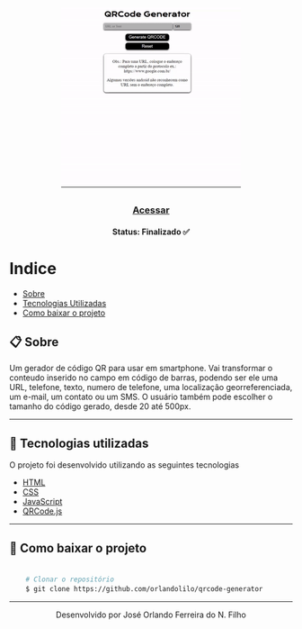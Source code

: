 

<h1 align="center">
    <img src="img/qrcode-generator-preview.gif" alt="QRCode Generator gif">
</h1>

<h3 align="center">
   <a href="https://qrcode-generat0r.netlify.app/">Acessar</a>
</h3>

<h4 align="center"> 
	Status: Finalizado ✅
</h4>

# Indice

- [Sobre](#-sobre)
- [Tecnologias Utilizadas](#-Tecnologias-utilizadas)
- [Como baixar o projeto](#-Como-baixar-o-projeto)

## 📋 Sobre

Um gerador de código QR para usar em smartphone. Vai transformar o conteudo inserido no campo em código de barras, podendo ser ele uma URL, telefone, texto, numero de telefone, uma localização georreferenciada, um e-mail, um contato ou um SMS. O usuário também pode escolher o tamanho do código gerado, desde 20 até 500px.

---


## 🚀 Tecnologias utilizadas

O projeto foi desenvolvido utilizando as seguintes tecnologias 

- [HTML](https://www.w3schools.com/html/)
- [CSS](https://www.w3schools.com/css/)
- [JavaScript](https://www.javascript.com/)
- [QRCode.js](http://davidshimjs.github.io/qrcodejs/)


---

## 📁 Como baixar o projeto

```bash

    # Clonar o repositório
    $ git clone https://github.com/orlandolilo/qrcode-generator


```

---

<p align="center">Desenvolvido por José Orlando Ferreira do N. Filho</p>